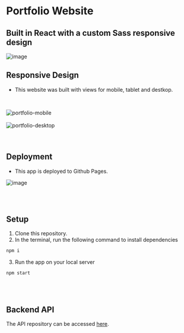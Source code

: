 # Portfolio Website

## Built in React with a custom Sass responsive design

![image](https://user-images.githubusercontent.com/62849940/229952834-3447e90d-7102-4edb-8ec2-0bbc883859db.png)


## Responsive Design

-   This website was built with views for mobile, tablet and destkop.
<br>

![portfolio-mobile](https://user-images.githubusercontent.com/62849940/229951688-192bc880-9d96-45a3-a6de-0b8e3aba8f02.gif)
<br><br>![portfolio-desktop](https://user-images.githubusercontent.com/62849940/229951713-5255e537-168e-4f0a-94b1-1934bdd3cb2c.gif)
<br><br><br>



## Deployment
-  This app is deployed to Github Pages.

![image](https://user-images.githubusercontent.com/62849940/229950752-94aa125d-b1f4-4ca4-a5a6-29981870a897.png)




<br><br>

## Setup

1. Clone this repository.
2. In the terminal, run the following command to install dependencies

```sh
npm i
```

3. Run the app on your local server

```sh
npm start
```

<br><br>

## Backend API


The API repository can be accessed [here](https://github.com/gtiku/portfolio_api/tree/main).
